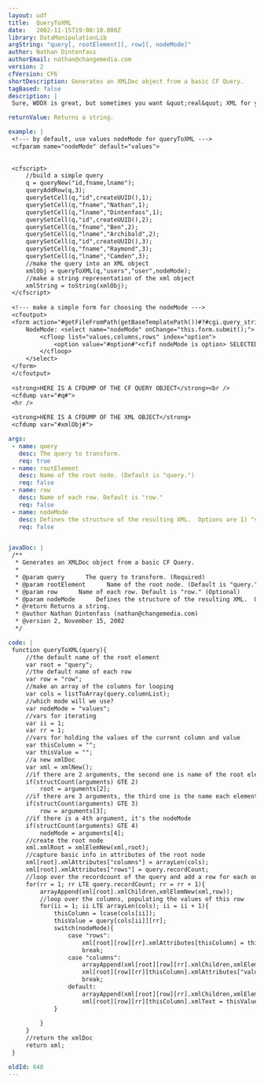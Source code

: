 ```yaml
---
layout: udf
title:  QueryToXML
date:   2002-11-15T19:00:18.000Z
library: DataManipulationLib
argString: "query[, rootElement][, row][, nodeMode]"
author: Nathan Dintenfass
authorEmail: nathan@changemedia.com
version: 2
cfVersion: CF6
shortDescription: Generates an XMLDoc object from a basic CF Query.
tagBased: false
description: |
 Sure, WDDX is great, but sometimes you want &quot;real&quot; XML for your query.  This function will create an XMLDoc object where the elements match the names of your columns.  You can choose the name of the root node (by default it's &quot;query&quot;) and each row (by default it's &quot;row&quot;)

returnValue: Returns a string.

example: |
 <!--- by default, use values nodeMode for queryToXML --->
 <cfparam name="nodeMode" default="values">
 
 
 <cfscript>
     //build a simple query
     q = queryNew("id,fname,lname");
     queryAddRow(q,3);
     querySetCell(q,"id",createUUID(),1);
     querySetCell(q,"fname","Nathan",1);
     querySetCell(q,"lname","Dintenfass",1);
     querySetCell(q,"id",createUUID(),2);
     querySetCell(q,"fname","Ben",2);
     querySetCell(q,"lname","Archibald",2);    
     querySetCell(q,"id",createUUID(),3);
     querySetCell(q,"fname","Raymond",3);
     querySetCell(q,"lname","Camden",3);        
     //make the query into an XML object
     xmlObj = queryToXML(q,"users","user",nodeMode);
     //make a string representation of the xml object
     xmlString = toString(xmlObj);
 </cfscript>
 
 <!--- make a simple form for choosing the nodeMode --->
 <cfoutput>
 <form action="#getFileFromPath(getBaseTemplatePath())#?#cgi.query_string#" method="post">
     NodeMode: <select name="nodeMode" onChange="this.form.submit();">
         <cfloop list="values,columns,rows" index="option">
             <option value="#option#"<cfif nodeMode is option> SELECTED</cfif>>#option#</option>
         </cfloop>
     </select>
 </form>
 </cfoutput>
 
 <strong>HERE IS A CFDUMP OF THE CF QUERY OBJECT</strong><br />
 <cfdump var="#q#">
 <hr />
 
 <strong>HERE IS A CFDUMP OF THE XML OBJECT</strong>
 <cfdump var="#xmlObj#">

args:
 - name: query
   desc: The query to transform.
   req: true
 - name: rootElement
   desc: Name of the root node. (Default is "query.")
   req: false
 - name: row
   desc: Name of each row. Default is "row."
   req: false
 - name: nodeMode
   desc: Defines the structure of the resulting XML.  Options are 1) "values" (default), which makes each value of each column mlText of individual nodes; 2) "columns", which makes each value of each column an attribute of a node for that column; 3) "rows", which makes each row a node, with the column names as attributes.
   req: false


javaDoc: |
 /**
  * Generates an XMLDoc object from a basic CF Query.
  * 
  * @param query      The query to transform. (Required)
  * @param rootElement      Name of the root node. (Default is "query.") (Optional)
  * @param row      Name of each row. Default is "row." (Optional)
  * @param nodeMode      Defines the structure of the resulting XML.  Options are 1) "values" (default), which makes each value of each column mlText of individual nodes; 2) "columns", which makes each value of each column an attribute of a node for that column; 3) "rows", which makes each row a node, with the column names as attributes. (Optional)
  * @return Returns a string. 
  * @author Nathan Dintenfass (nathan@changemedia.com) 
  * @version 2, November 15, 2002 
  */

code: |
 function queryToXML(query){
     //the default name of the root element
     var root = "query";
     //the default name of each row
     var row = "row";
     //make an array of the columns for looping
     var cols = listToArray(query.columnList);
     //which mode will we use?
     var nodeMode = "values";
     //vars for iterating
     var ii = 1;
     var rr = 1;
     //vars for holding the values of the current column and value
     var thisColumn = "";
     var thisValue = "";
     //a new xmlDoc
     var xml = xmlNew();
     //if there are 2 arguments, the second one is name of the root element
     if(structCount(arguments) GTE 2)
         root = arguments[2];
     //if there are 3 arguments, the third one is the name each element
     if(structCount(arguments) GTE 3)
         row = arguments[3];        
     //if there is a 4th argument, it's the nodeMode
     if(structCount(arguments) GTE 4)
         nodeMode = arguments[4];     
     //create the root node
     xml.xmlRoot = xmlElemNew(xml,root);
     //capture basic info in attributes of the root node
     xml[root].xmlAttributes["columns"] = arrayLen(cols);
     xml[root].xmlAttributes["rows"] = query.recordCount;
     //loop over the recordcount of the query and add a row for each one
     for(rr = 1; rr LTE query.recordCount; rr = rr + 1){
         arrayAppend(xml[root].xmlChildren,xmlElemNew(xml,row)); 
         //loop over the columns, populating the values of this row
         for(ii = 1; ii LTE arrayLen(cols); ii = ii + 1){
             thisColumn = lcase(cols[ii]);
             thisValue = query[cols[ii]][rr];
             switch(nodeMode){
                 case "rows":
                     xml[root][row][rr].xmlAttributes[thisColumn] = thisValue;
                     break;
                 case "columns":
                     arrayAppend(xml[root][row][rr].xmlChildren,xmlElemNew(xml,thisColumn)); 
                     xml[root][row][rr][thisColumn].xmlAttributes["value"] = thisValue;
                     break;
                 default:
                     arrayAppend(xml[root][row][rr].xmlChildren,xmlElemNew(xml,thisColumn)); 
                     xml[root][row][rr][thisColumn].xmlText = thisValue;                        
             }
 
         }
     }
     //return the xmlDoc
     return xml;    
 }

oldId: 648
---
```


